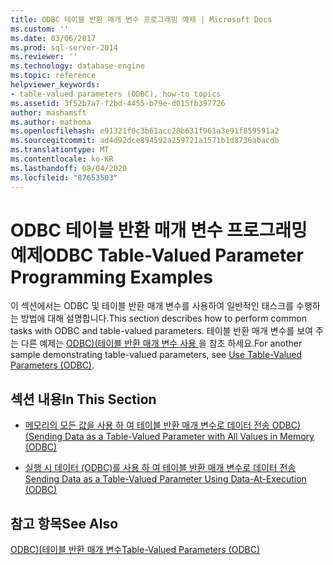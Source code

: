 ```yaml
---
title: ODBC 테이블 반환 매개 변수 프로그래밍 예제 | Microsoft Docs
ms.custom: ''
ms.date: 03/06/2017
ms.prod: sql-server-2014
ms.reviewer: ''
ms.technology: database-engine
ms.topic: reference
helpviewer_keywords:
- table-valued parameters (ODBC), how-to topics
ms.assetid: 3f52b7a7-f2bd-4455-b79e-d015fb397726
author: mashamsft
ms.author: mathoma
ms.openlocfilehash: e91321f0c3b61acc28b631f961a3e91f859591a2
ms.sourcegitcommit: ad4d92dce894592a259721a1571b1d8736abacdb
ms.translationtype: MT
ms.contentlocale: ko-KR
ms.lasthandoff: 08/04/2020
ms.locfileid: "87653503"
---
```

# <a name="odbc-table-valued-parameter-programming-examples"></a><span data-ttu-id="ab5f7-102">ODBC 테이블 반환 매개 변수 프로그래밍 예제</span><span class="sxs-lookup"><span data-stu-id="ab5f7-102">ODBC Table-Valued Parameter Programming Examples</span></span>
  <span data-ttu-id="ab5f7-103">이 섹션에서는 ODBC 및 테이블 반환 매개 변수를 사용하여 일반적인 태스크를 수행하는 방법에 대해 설명합니다.</span><span class="sxs-lookup"><span data-stu-id="ab5f7-103">This section describes how to perform common tasks with ODBC and table-valued parameters.</span></span> <span data-ttu-id="ab5f7-104">테이블 반환 매개 변수를 보여 주는 다른 예제는 [ODBC&#41;&#40;테이블 반환 매개 변수 사용 ](../../relational-databases/native-client-odbc-table-valued-parameters/table-valued-parameters-odbc.md)을 참조 하세요.</span><span class="sxs-lookup"><span data-stu-id="ab5f7-104">For another sample demonstrating table-valued parameters, see [Use Table-Valued Parameters &#40;ODBC&#41;](../../relational-databases/native-client-odbc-table-valued-parameters/table-valued-parameters-odbc.md).</span></span>  
  
## <a name="in-this-section"></a><span data-ttu-id="ab5f7-105">섹션 내용</span><span class="sxs-lookup"><span data-stu-id="ab5f7-105">In This Section</span></span>  
  
-   [<span data-ttu-id="ab5f7-106">메모리의 모든 값을 사용 하 여 테이블 반환 매개 변수로 데이터 전송 ODBC&#41;&#40;</span><span class="sxs-lookup"><span data-stu-id="ab5f7-106">Sending Data as a Table-Valued Parameter with All Values in Memory &#40;ODBC&#41;</span></span>](../../relational-databases/native-client-odbc-table-valued-parameters/sending-data-as-a-table-valued-parameter-with-all-values-in-memory-odbc.md)  
  
-   [<span data-ttu-id="ab5f7-107">실행 시 데이터 &#40;ODBC&#41;를 사용 하 여 테이블 반환 매개 변수로 데이터 전송</span><span class="sxs-lookup"><span data-stu-id="ab5f7-107">Sending Data as a Table-Valued Parameter Using Data-At-Execution &#40;ODBC&#41;</span></span>](../../relational-databases/native-client-odbc-table-valued-parameters/sending-data-as-a-table-valued-parameter-using-data-at-execution-odbc.md)  
  
## <a name="see-also"></a><span data-ttu-id="ab5f7-108">참고 항목</span><span class="sxs-lookup"><span data-stu-id="ab5f7-108">See Also</span></span>  
 [<span data-ttu-id="ab5f7-109">ODBC&#41;&#40;테이블 반환 매개 변수</span><span class="sxs-lookup"><span data-stu-id="ab5f7-109">Table-Valued Parameters &#40;ODBC&#41;</span></span>](../../relational-databases/native-client-odbc-table-valued-parameters/table-valued-parameters-odbc.md)  
  
  
